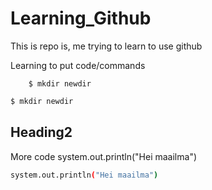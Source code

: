 # Learning_Github
This is repo is, me trying to learn to use github

Learning to put code/commands

        $ mkdir newdir

```bash
$ mkdir newdir
```

## Heading2

More code
        system.out.println("Hei maailma")
    

```bash
system.out.println("Hei maailma")
```

